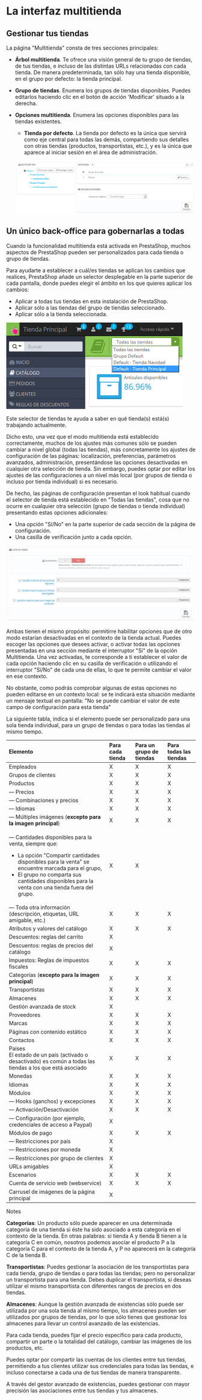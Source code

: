 # La interfaz multitienda

## Gestionar tus tiendas <a id="Lainterfazmultitienda-Gestionartustiendas"></a>

La página "Multitienda" consta de tres secciones principales:

* **Árbol multitienda**. Te ofrece una visión general de tu grupo de tiendas, de tus tiendas, e incluso de las distintas URLs relacionadas con cada tienda.  De manera predeterminada, tan sólo hay una tienda disponible, en el grupo por defecto: la tienda principal.
* **Grupo de tiendas**. Enumera los grupos de tiendas disponibles. Puedes editarlos haciendo clic en el botón de acción 'Modificar' situado a la derecha.
* **Opciones multitienda**. Enumera las opciones disponibles para las tiendas existentes.  


  * **Tienda por defecto**. La tienda por defecto es la única que servirá como eje central para todas las demás, compartiendo sus detalles con otras tiendas \(productos, transportistas, etc.\), y es la única que aparece al iniciar sesión en el área de administración.

  ![](../../.gitbook/assets/54265610.png)

## Un único back-office para gobernarlas a todas <a id="Lainterfazmultitienda-Un&#xFA;nicoback-officeparagobernarlasatodas"></a>

Cuando la funcionalidad multitienda está activada en PrestaShop, muchos aspectos de PrestaShop pueden ser personalizados para cada tienda o grupo de tiendas.

Para ayudarte a establecer a cuál/es tiendas se aplican los cambios que realices, PrestaShop añade un selector desplegable en la parte superior de cada pantalla, donde puedes elegir el ámbito en los que quieres aplicar los cambios:

* Aplicar a todas tus tiendas en esta instalación de PrestaShop.
* Aplicar sólo a las tiendas del grupo de tiendas seleccionado.
* Aplicar sólo a la tienda seleccionada. 

![](../../.gitbook/assets/54265613.png)

Este selector de tiendas te ayuda a saber en qué tienda\(s\) está\(s\) trabajando actualmente.

Dicho esto, una vez que el modo multitienda está establecido correctamente, muchos de los ajustes más comunes sólo se pueden cambiar a nivel global \(todas las tiendas\), más concretamente los ajustes de configuración de las páginas: localización, preferencias, parámetros avanzados, administración, presentándose las opciones desactivadas en cualquier otra selección de tienda. Sin embargo, puedes optar por editar los ajustes de las configuraciones a un nivel más local \(por grupos de tienda o incluso por tienda individual\) si es necesario.

De hecho, las páginas de configuración presentan el look habitual cuando el selector de tienda está establecido en "Todas las tiendas", cosa que no ocurre en cualquier otra selección \(grupo de tiendas o tienda individual\) presentando estas opciones adicionales:

* Una opción "Sí/No" en la parte superior de cada sección de la página de configuración.
* Una casilla de verificación junto a cada opción.

![](../../.gitbook/assets/54265617.png)

Ambas tienen el mismo propósito: permitirre habilitar opciones que de otro modo estarían desactivadas en el contexto de la tienda actual. Puedes escoger las opciones que desees activar, o activar todas las opciones presentadas en una sección mediante el interruptor "Sí" de la opción Multitienda. Una vez activadas, te corresponde a ti establecer el valor de cada opción haciendo clic en su casilla de verificación o utilizando el interruptor "Sí/No" de cada una de ellas, lo que te permite cambiar el valor en ese contexto.  


No obstante, como podrás comprobar algunas de estas opciones no pueden editarse en un contexto local: se te indicará esta situación mediante un mensaje textual en pantalla: "No se puede cambiar el valor de este campo de configuración para esta tienda"

La siguiente tabla, indica si el elemento puede ser personalizado para una sola tienda individual, para un grupo de tiendas o para todas las tiendas al mismo tiempo.

<table>
  <thead>
    <tr>
      <th style="text-align:left">Elemento</th>
      <th style="text-align:left">Para cada tienda</th>
      <th style="text-align:left">Para un grupo de tiendas</th>
      <th style="text-align:left">Para todas las tiendas</th>
    </tr>
  </thead>
  <tbody>
    <tr>
      <td style="text-align:left">Empleados</td>
      <td style="text-align:left">X</td>
      <td style="text-align:left">X</td>
      <td style="text-align:left">X</td>
    </tr>
    <tr>
      <td style="text-align:left">Grupos de clientes</td>
      <td style="text-align:left">X</td>
      <td style="text-align:left">X</td>
      <td style="text-align:left">X</td>
    </tr>
    <tr>
      <td style="text-align:left">Productos</td>
      <td style="text-align:left">X</td>
      <td style="text-align:left">X</td>
      <td style="text-align:left">X</td>
    </tr>
    <tr>
      <td style="text-align:left">&#x2014; Precios</td>
      <td style="text-align:left">X</td>
      <td style="text-align:left">X</td>
      <td style="text-align:left">X</td>
    </tr>
    <tr>
      <td style="text-align:left">&#x2014; Combinaciones y precios</td>
      <td style="text-align:left">X</td>
      <td style="text-align:left">X</td>
      <td style="text-align:left">X</td>
    </tr>
    <tr>
      <td style="text-align:left">&#x2014; Idiomas</td>
      <td style="text-align:left">X</td>
      <td style="text-align:left">X</td>
      <td style="text-align:left">X</td>
    </tr>
    <tr>
      <td style="text-align:left">&#x2014; M&#xFA;ltiples im&#xE1;genes (<b>excepto para la imagen principal</b>)</td>
      <td
      style="text-align:left">X</td>
        <td style="text-align:left">X</td>
        <td style="text-align:left">X</td>
    </tr>
    <tr>
      <td style="text-align:left">
        <p>&#x2014; Cantidades disponibles para la venta, siempre que:</p>
        <ul>
          <li>La opci&#xF3;n &quot;Compartir cantidades disponibles para la venta&quot;
            se encuentre marcada para el grupo,</li>
          <li>El grupo no comparta sus cantidades disponibles para la venta con una
            tienda fuera del grupo.</li>
        </ul>
      </td>
      <td style="text-align:left">X</td>
      <td style="text-align:left">X</td>
      <td style="text-align:left"></td>
    </tr>
    <tr>
      <td style="text-align:left">&#x2014; Toda otra informaci&#xF3;n (descripci&#xF3;n, etiquetas, URL
        amigable, etc.)</td>
      <td style="text-align:left">X</td>
      <td style="text-align:left">X</td>
      <td style="text-align:left">X</td>
    </tr>
    <tr>
      <td style="text-align:left">Atributos y valores del cat&#xE1;logo</td>
      <td style="text-align:left">X</td>
      <td style="text-align:left">X</td>
      <td style="text-align:left">X</td>
    </tr>
    <tr>
      <td style="text-align:left">Descuentos: reglas del carrito</td>
      <td style="text-align:left">X</td>
      <td style="text-align:left"></td>
      <td style="text-align:left"></td>
    </tr>
    <tr>
      <td style="text-align:left">Descuentos: reglas de precios del cat&#xE1;logo</td>
      <td style="text-align:left">X</td>
      <td style="text-align:left"></td>
      <td style="text-align:left"></td>
    </tr>
    <tr>
      <td style="text-align:left">Impuestos: Reglas de impuestos fiscales</td>
      <td style="text-align:left">X</td>
      <td style="text-align:left">X</td>
      <td style="text-align:left">X</td>
    </tr>
    <tr>
      <td style="text-align:left">Categor&#xED;as (<b>excepto para la imagen principal</b>)</td>
      <td style="text-align:left">X</td>
      <td style="text-align:left">X</td>
      <td style="text-align:left">X</td>
    </tr>
    <tr>
      <td style="text-align:left">Transportistas</td>
      <td style="text-align:left">X</td>
      <td style="text-align:left">X</td>
      <td style="text-align:left">X</td>
    </tr>
    <tr>
      <td style="text-align:left">Almacenes</td>
      <td style="text-align:left">X</td>
      <td style="text-align:left">X</td>
      <td style="text-align:left">X</td>
    </tr>
    <tr>
      <td style="text-align:left">Gesti&#xF3;n avanzada de stock</td>
      <td style="text-align:left">X</td>
      <td style="text-align:left"></td>
      <td style="text-align:left"></td>
    </tr>
    <tr>
      <td style="text-align:left">Proveedores</td>
      <td style="text-align:left">X</td>
      <td style="text-align:left">X</td>
      <td style="text-align:left">X</td>
    </tr>
    <tr>
      <td style="text-align:left">Marcas</td>
      <td style="text-align:left">X</td>
      <td style="text-align:left">X</td>
      <td style="text-align:left">X</td>
    </tr>
    <tr>
      <td style="text-align:left">P&#xE1;ginas con contenido est&#xE1;tico</td>
      <td style="text-align:left">X</td>
      <td style="text-align:left">X</td>
      <td style="text-align:left">X</td>
    </tr>
    <tr>
      <td style="text-align:left">Contactos</td>
      <td style="text-align:left">X</td>
      <td style="text-align:left">X</td>
      <td style="text-align:left">X</td>
    </tr>
    <tr>
      <td style="text-align:left">Pa&#xED;ses
        <br />El estado de un pa&#xED;s (activado o desactivado) es com&#xFA;n a todas
        las tiendas a los que est&#xE1; asociado</td>
      <td style="text-align:left">X</td>
      <td style="text-align:left">X</td>
      <td style="text-align:left">X</td>
    </tr>
    <tr>
      <td style="text-align:left">Monedas</td>
      <td style="text-align:left">X</td>
      <td style="text-align:left">X</td>
      <td style="text-align:left">X</td>
    </tr>
    <tr>
      <td style="text-align:left">Idiomas</td>
      <td style="text-align:left">X</td>
      <td style="text-align:left">X</td>
      <td style="text-align:left">X</td>
    </tr>
    <tr>
      <td style="text-align:left">M&#xF3;dulos</td>
      <td style="text-align:left">X</td>
      <td style="text-align:left">X</td>
      <td style="text-align:left">X</td>
    </tr>
    <tr>
      <td style="text-align:left">&#x2014; Hooks (ganchos) y excepciones</td>
      <td style="text-align:left">X</td>
      <td style="text-align:left">X</td>
      <td style="text-align:left">X</td>
    </tr>
    <tr>
      <td style="text-align:left">&#x2014; Activaci&#xF3;n/Desactivaci&#xF3;n</td>
      <td style="text-align:left">X</td>
      <td style="text-align:left">X</td>
      <td style="text-align:left">X</td>
    </tr>
    <tr>
      <td style="text-align:left">&#x2014; Configuraci&#xF3;n (por ejemplo, credenciales de acceso a Paypal)</td>
      <td
      style="text-align:left">X</td>
        <td style="text-align:left"></td>
        <td style="text-align:left"></td>
    </tr>
    <tr>
      <td style="text-align:left">M&#xF3;dulos de pago</td>
      <td style="text-align:left">X</td>
      <td style="text-align:left">X</td>
      <td style="text-align:left">X</td>
    </tr>
    <tr>
      <td style="text-align:left">&#x2014; Restricciones por pa&#xED;s</td>
      <td style="text-align:left">X</td>
      <td style="text-align:left"></td>
      <td style="text-align:left"></td>
    </tr>
    <tr>
      <td style="text-align:left">&#x2014; Restricciones por moneda</td>
      <td style="text-align:left">X</td>
      <td style="text-align:left"></td>
      <td style="text-align:left"></td>
    </tr>
    <tr>
      <td style="text-align:left">&#x2014; Restricciones por grupo de clientes</td>
      <td style="text-align:left">X</td>
      <td style="text-align:left"></td>
      <td style="text-align:left"></td>
    </tr>
    <tr>
      <td style="text-align:left">URLs amigables</td>
      <td style="text-align:left">X</td>
      <td style="text-align:left"></td>
      <td style="text-align:left"></td>
    </tr>
    <tr>
      <td style="text-align:left">Escenarios</td>
      <td style="text-align:left">X</td>
      <td style="text-align:left">X</td>
      <td style="text-align:left">X</td>
    </tr>
    <tr>
      <td style="text-align:left">Cuenta de servicio web (webservice)</td>
      <td style="text-align:left">X</td>
      <td style="text-align:left">X</td>
      <td style="text-align:left">X</td>
    </tr>
    <tr>
      <td style="text-align:left">Carrusel de im&#xE1;genes de la p&#xE1;gina principal</td>
      <td style="text-align:left">X</td>
      <td style="text-align:left"></td>
      <td style="text-align:left"></td>
    </tr>
  </tbody>
</table>

Notes

**Categorías**: Un producto sólo puede aparecer en una determinada categoría de una tienda si éste ha sido asociado a esta categoría en el contexto de la tienda. En otras palabras: si tienda A y tienda B tienen a la categoría C en común, nosotros podemos asociar el producto P a la categoría C para el contexto de la tienda A, y P no aparecerá en la categoría C de la tienda B.

**Transportistas**: Puedes gestionar la asociación de los transportistas para cada tienda, grupo de tiendas o para todas las tiendas; pero no personalizar un transportista para una tienda. Debes duplicar el transportista, si deseas utilizar el mismo transportista con diferentes rangos de precios en dos tiendas.

**Almacenes**: Aunque la gestión avanzada de existencias sólo puede ser utilizada por una sola tienda al mismo tiempo, los almacenes pueden ser utilizados por grupos de tiendas, por lo que sólo tienes que gestionar los almacenes para llevar un control avanzado de las existencias.

Para cada tienda, puedes fijar el precio específico para cada producto, compartir un parte o la totalidad del catálogo, cambiar las imágenes de los productos, etc.

Puedes optar por compartir las cuentas de los clientes entre tus tiendas, permitiendo a tus clientes utilizar sus credenciales para todas las tiendas, e incluso conectarse a cada una de tus tiendas de manera transparente.

A través del gestor avanzado de existencias, puedes gestionar con mayor precisión las asociaciones entre tus tiendas y tus almacenes.

